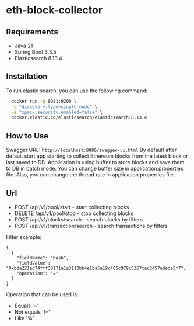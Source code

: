 # eth-block-collector


## Requirements
- Java 21
- Spring Boot 3.3.5
- Elasticsearch 8.13.4

## Installation

To run elastic search, you can use the following command:
```bash docker run -d --name elasticsearch \
  docker run -p 8081:9200 \
  -e "discovery.type=single-node" \
  -e "xpack.security.enabled=false" \
  docker.elastic.co/elasticsearch/elasticsearch:8.13.4
```

## How to Use
Swagger URL: ``` http://localhost:8080/swagger-ui.html ```
By default after default start app starting to collect Ethereum blocks from the latest block or last saved to DB.
Application is using buffer to store blocks and save them to DB in batch mode. You can change buffer size in application.properties file.
Also, you can change the thread rate in application.properties file.

## Url
- POST /api/v1/pool/start - start collecting blocks
- DELETE /api/v1/pool/stop - stop collecting blocks
- POST /api/v1/blocks/search - search blocks by filters
- POST /api/v1/transaction/search - search transactions by filters

Filter example:
```
{
  {
    "fieldName": "hash",
    "fieldValue": "0xbda221ad74fff38171a1a3113bb4e1ba5a19c465c979c5367cac3457adede5f7",
    "operation": "="
  }
}
```

Operation that can be used is:
- Equals '='
- Not equals '!='
- Like '%'
